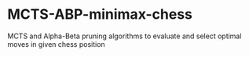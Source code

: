 # MCTS-ABP-minimax-chess
MCTS and Alpha-Beta pruning algorithms to evaluate and select optimal moves in given chess position 
